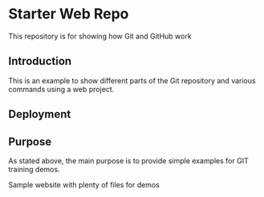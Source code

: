 # Starter Web Repo

This repository is for showing how Git and GitHub work

## Introduction

This is an example to show different parts of the Git repository and various commands using a web project.

## Deployment

## Purpose

As stated above, the main purpose is to provide simple examples for GIT training demos.

Sample website with plenty of files for demos